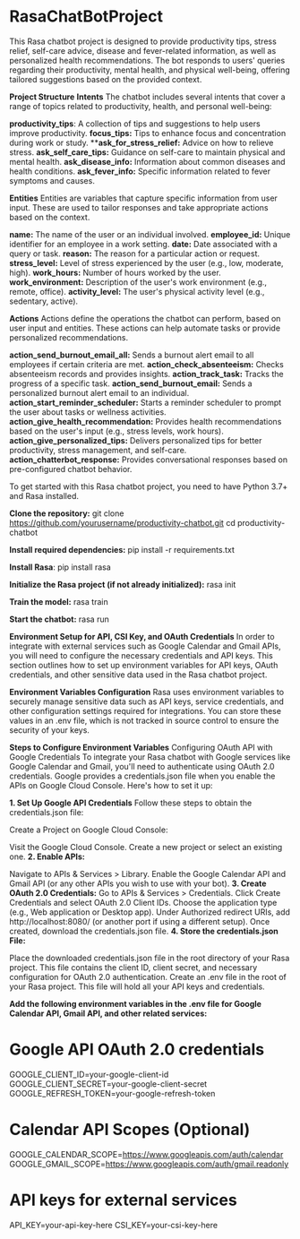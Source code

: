 # RasaChatBotProject

This Rasa chatbot project is designed to provide productivity tips, stress relief, self-care advice, disease and fever-related information, as well as personalized health recommendations. The bot responds to users' queries regarding their productivity, mental health, and physical well-being, offering tailored suggestions based on the provided context.

**Project Structure**
**Intents**
The chatbot includes several intents that cover a range of topics related to productivity, health, and personal well-being:

**productivity_tips**: A collection of tips and suggestions to help users improve productivity.
**focus_tips:** Tips to enhance focus and concentration during work or study.
****ask_for_stress_relief:** Advice on how to relieve stress.
**ask_self_care_tips:** Guidance on self-care to maintain physical and mental health.
**ask_disease_info:** Information about common diseases and health conditions.
**ask_fever_info:** Specific information related to fever symptoms and causes.

**Entities**
Entities are variables that capture specific information from user input. These are used to tailor responses and take appropriate actions based on the context.

**name:** The name of the user or an individual involved.
**employee_id:** Unique identifier for an employee in a work setting.
**date:** Date associated with a query or task.
**reason:** The reason for a particular action or request.
**stress_level:** Level of stress experienced by the user (e.g., low, moderate, high).
**work_hours:** Number of hours worked by the user.
**work_environment:** Description of the user's work environment (e.g., remote, office).
**activity_level:** The user's physical activity level (e.g., sedentary, active).

**Actions**
Actions define the operations the chatbot can perform, based on user input and entities. These actions can help automate tasks or provide personalized recommendations.

**action_send_burnout_email_all:** Sends a burnout alert email to all employees if certain criteria are met.
**action_check_absenteeism:** Checks absenteeism records and provides insights.
**action_track_task:** Tracks the progress of a specific task.
**action_send_burnout_email:** Sends a personalized burnout alert email to an individual.
**action_start_reminder_scheduler:** Starts a reminder scheduler to prompt the user about tasks or wellness activities.
**action_give_health_recommendation:** Provides health recommendations based on the user's input (e.g., stress levels, work hours).
**action_give_personalized_tips:** Delivers personalized tips for better productivity, stress management, and self-care.
**action_chatterbot_response:** Provides conversational responses based on pre-configured chatbot behavior.

To get started with this Rasa chatbot project, you need to have Python 3.7+ and Rasa installed.

**Clone the repository:**
git clone https://github.com/yourusername/productivity-chatbot.git
cd productivity-chatbot

**Install required dependencies:**
pip install -r requirements.txt

**Install Rasa**:
pip install rasa

**Initialize the Rasa project (if not already initialized):**
rasa init

**Train the model:**
rasa train

**Start the chatbot:**
rasa run

**Environment Setup for API, CSI Key, and OAuth Credentials**
In order to integrate with external services such as Google Calendar and Gmail APIs, you will need to configure the necessary credentials and API keys. This section outlines how to set up environment variables for API keys, OAuth credentials, and other sensitive data used in the Rasa chatbot project.

**Environment Variables Configuration**
Rasa uses environment variables to securely manage sensitive data such as API keys, service credentials, and other configuration settings required for integrations. You can store these values in an .env file, which is not tracked in source control to ensure the security of your keys.

**Steps to Configure Environment Variables**
Configuring OAuth API with Google Credentials
To integrate your Rasa chatbot with Google services like Google Calendar and Gmail, you'll need to authenticate using OAuth 2.0 credentials. Google provides a credentials.json file when you enable the APIs on Google Cloud Console. Here's how to set it up:

**1. Set Up Google API Credentials**
Follow these steps to obtain the credentials.json file:

Create a Project on Google Cloud Console:

Visit the Google Cloud Console.
Create a new project or select an existing one.
**2. Enable APIs:**

Navigate to APIs & Services > Library.
Enable the Google Calendar API and Gmail API (or any other APIs you wish to use with your bot).
**3. Create OAuth 2.0 Credentials:**
Go to APIs & Services > Credentials.
Click Create Credentials and select OAuth 2.0 Client IDs.
Choose the application type (e.g., Web application or Desktop app).
Under Authorized redirect URIs, add http://localhost:8080/ (or another port if using a different setup).
Once created, download the credentials.json file.
**4. Store the credentials.json File:**

Place the downloaded credentials.json file in the root directory of your Rasa project. This file contains the client ID, client secret, and necessary configuration for OAuth 2.0 authentication.
Create an .env file in the root of your Rasa project. This file will hold all your API keys and credentials.

**Add the following environment variables in the .env file for Google Calendar API, Gmail API, and other related services:**

# Google API OAuth 2.0 credentials
GOOGLE_CLIENT_ID=your-google-client-id
GOOGLE_CLIENT_SECRET=your-google-client-secret
GOOGLE_REFRESH_TOKEN=your-google-refresh-token

# Calendar API Scopes (Optional)
GOOGLE_CALENDAR_SCOPE=https://www.googleapis.com/auth/calendar
GOOGLE_GMAIL_SCOPE=https://www.googleapis.com/auth/gmail.readonly

# API keys for external services
API_KEY=your-api-key-here
CSI_KEY=your-csi-key-here
